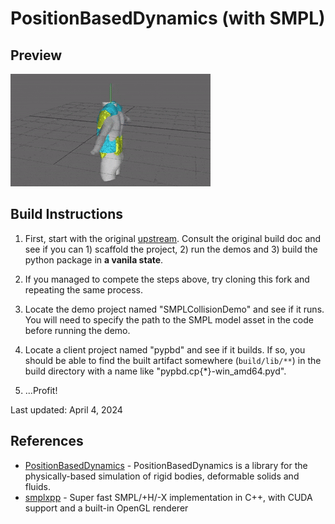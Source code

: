 # PositionBasedDynamics (with SMPL)

## Preview

![smpl](doc/images/smpl.gif)

## Build Instructions

1. First, start with the original [upstream](https://github.com/InteractiveComputerGraphics/PositionBasedDynamics). Consult the original build doc and see if you can 1) scaffold the project, 2) run the demos and 3) build the python package in **a vanila state**.

2. If you managed to compete the steps above, try cloning this fork and repeating the same process.

3. Locate the demo project named "SMPLCollisionDemo" and see if it runs. You will need to specify the path to the SMPL model asset in the code before running the demo.

4. Locate a client project named "pypbd" and see if it builds. If so, you should be able to find the built artifact somewhere (`build/lib/**`) in the build directory with a name like "pypbd.cp{*}-win_amd64.pyd".

5. ...Profit!

Last updated: April 4, 2024

## References
- [PositionBasedDynamics](https://github.com/InteractiveComputerGraphics/PositionBasedDynamics) - PositionBasedDynamics is a library for the physically-based simulation of rigid bodies, deformable solids and fluids. 
- [smplxpp](https://github.com/sxyu/smplxpp) - Super fast SMPL/+H/-X implementation in C++, with CUDA support and a built-in OpenGL renderer 
